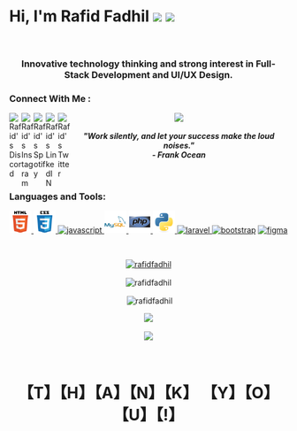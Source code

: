 # Hi, I'm Rafid Fadhil <img src="https://media.giphy.com/media/hvRJCLFzcasrR4ia7z/giphy.gif" width=25> ![](https://visitor-badge.glitch.me/badge?page_id=itsmeshibintmz.itsmeshibintmz&style=default)
<br />
<h3 align="center">Innovative technology thinking and strong interest in Full-Stack Development  and UI/UX Design. </h3>
<h3 align="left">Connect With Me :</h3>
<p align="left">
<a href="https://discordapp.com/channels/@me/Rafidfadhil#5544/">
  <img align="left" alt="Rafid's Discord" width="22px" src="https://raw.githubusercontent.com/peterthehan/peterthehan/master/assets/discord.svg" />
</a>
<a href="https://www.instagram.com/rafidfadhill/">
  <img align="left" alt="Rafid's Instagram" width="22px" src="https://raw.githubusercontent.com/rahuldkjain/github-profile-readme-generator/master/src/images/icons/Social/instagram.svg" />
</a>
<a href="https://open.spotify.com/user/sa88ks6b7mub5o1shw356if8y?si=9290ff969a8742f4">
  <img align="left" alt="Rafid's Spotify" width="22px" src="https://github.com/rahuldkjain/github-profile-readme-generator/blob/master/src/images/icons/Social/spotify.svg" />
</a>
<a href="https://www.linkedin.com/in/rafidfadhil/">
  <img align="left" alt="Rafid's LinkedIN" width="22px" src="https://raw.githubusercontent.com/peterthehan/peterthehan/master/assets/linkedin.svg" />
</a>
<a href="https://twitter.com/rafidfadhil5">
  <img align="left" alt="Rafid's Twitter" width="22px" src="https://raw.githubusercontent.com/peterthehan/peterthehan/master/assets/twitter.svg" />
</a> 

<div align="center">
<img src="https://media.giphy.com/media/RbDKaczqWovIugyJmW/giphy.gif">
</div>
<div align="center"> 

</div>

<p align='center'><em><b>"Work silently, and let your success make the loud noises."</b></em>
<br/>
 <em><b>- Frank Ocean</b></em>
<br><br/>
<br>
<h3>Languages and Tools:</h3>
<p>
  <a href="https://www.w3.org/html/" target="_blank"> <img src="https://raw.githubusercontent.com/devicons/devicon/master/icons/html5/html5-original-wordmark.svg" alt="html5" width="40" height="40"/> </a> 
  <a href="https://www.w3schools.com/css/" target="_blank"> <img src="https://raw.githubusercontent.com/devicons/devicon/master/icons/css3/css3-original-wordmark.svg" alt="css3" width="40" height="40"/> </a> 
  <a href="https://www.javascript.com/" target="_blank"> <img src="https://cdn.jsdelivr.net/gh/devicons/devicon/icons/javascript/javascript-original.svg" alt="javascript" width="40" height="40"/> </a> 
  <a href="https://www.mysql.com/" target="_blank"> <img src="https://raw.githubusercontent.com/devicons/devicon/master/icons/mysql/mysql-original-wordmark.svg" alt="mysql" width="40" height="40"/> </a> 
  <a href="https://www.php.net" target="_blank"> <img src="https://raw.githubusercontent.com/devicons/devicon/master/icons/php/php-original.svg" alt="php" width="40" height="40"/> </a> 
  <a href="https://www.python.org" target="_blank"> <img src="https://raw.githubusercontent.com/devicons/devicon/master/icons/python/python-original.svg" alt="python" width="40" height="40"/> </a>
  <a href="https://laravel.com/" target="_blank"> <img src="https://laravel.com/img/logomark.min.svg" alt="laravel" width="40" height="40"/> </a>
  <a href="https://getbootstrap.com/docs/5.2/getting-started/introduction/" target="_blank"> <img src="https://cdn.jsdelivr.net/gh/devicons/devicon/icons/bootstrap/bootstrap-original.svg" alt="bootstrap" width="40" height="40" /></a>
  <a href="https://www.figma.com/files/recent?fuid=1033959841033240726/" target="_blank"> <img src="https://cdn.jsdelivr.net/gh/devicons/devicon/icons/figma/figma-original.svg" alt="figma" width="40" height="40" /></a>
</p>
<br>
<div align="center">
<p align="center"> <a href="https://github.com/ryo-ma/github-profile-trophy"><img src="https://github-profile-trophy.vercel.app/?username=rafidfadhil&theme=discord" alt="rafidfadhil" /></a></p>
<p><img align="center" src="https://github-readme-stats.vercel.app/api/top-langs?username=rafidfadhil&show_icons=true&locale=en&layout=compact&theme=dark" alt="rafidfadhil" /></p>
<p>&nbsp;<img align="center" src="https://github-readme-stats.vercel.app/api?username=rafidfadhil&theme=dark&show_icons=true" alt="rafidfadhil" /></p>
<p><a href="http://www.github.com/rafidfadhil"><img src="https://github-readme-streak-stats.herokuapp.com/?user=rafidfadhil&stroke=ffffff&background=000000&ring=0891b2&fire=FF0000&currStreakNum=ffffff&currStreakLabel=0891b2&sideNums=ffffff&sideLabels=ffffff&dates=ffffff&hide_border=false" /></a></p>
<p><img src="https://metrics.lecoq.io/rafidfadhil?template=classic&achievements=1&achievements.threshold=C&achievements.secrets=true&achievements.display=compact&achievements.limit=0&config.timezone=Asia%2FDhaka">	</p>
  <br/>
<div align="center">
  <h1 align="center" dir="auto">
    【T】【H】【A】【N】【K】 【Y】【O】【U】【!】
  </h1>
</div>
</div>
